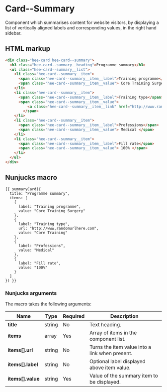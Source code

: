 # Card--Summary

Component which summarises content for website visitors, by displaying a list of vertically aligned labels and corresponding values, in the right hand sidebar.

## HTML markup
```html
<div class="hee-card hee-card--summary">
  <h3 class="hee-card--summary__heading">Programme summary</h3>
  <ul class="hee-card--summary__list">
    <li class="hee-card--summary__item">
      <span class="hee-card--summary__item__label">Training programme</span>
      <span class="hee-card--summary__item__value"> Core Training Surgery </span>
    </li>
    <li class="hee-card--summary__item">
      <span class="hee-card--summary__item__label">Training type</span>
      <span class="hee-card--summary__item__value">
          <a class="hee-card--summary__item__link" href="http://www.randomurlhere.com">Core Training</a>
        </span>
    </li>
    <li class="hee-card--summary__item">
      <span class="hee-card--summary__item__label">Professions</span>
      <span class="hee-card--summary__item__value"> Medical </span>
    </li>
    <li class="hee-card--summary__item">
      <span class="hee-card--summary__item__label">Fill rate</span>
      <span class="hee-card--summary__item__value"> 100% </span>
    </li>
  </ul>
</div>
```

## Nunjucks macro
```
{{ summaryCard({
  title: "Programme summary",
  items: [
    {
      label: "Training programme",
      value: "Core Training Surgery"
    },
    {
      label: "Training type",
      url: "http://www.randomurlhere.com",
      value: "Core Training"
    },
    {
      label: "Professions",
      value: "Medical"
    },
    {
      label: "Fill rate",
      value: "100%"
    }
  ]
}) }}
```

### Nunjucks arguments

The macro takes the following arguments:

| Name              | Type     | Required | Description                                    |
|-------------------|----------|----------|------------------------------------------------|
| **title**         | string   | No       | Text heading.                                  |
| **items**         | array    | Yes      | Array of items in the component list.          |
| **items[].url**   | string   | No       | Turns the item value into a link when present. |
| **items[].label** | string   | No       | Optional label displayed above item value.     |
| **items[].value** | string   | Yes      | Value of the summary item to be displayed.     |
